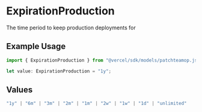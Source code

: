 # ExpirationProduction

The time period to keep production deployments for

## Example Usage

```typescript
import { ExpirationProduction } from "@vercel/sdk/models/patchteamop.js";

let value: ExpirationProduction = "1y";
```

## Values

```typescript
"1y" | "6m" | "3m" | "2m" | "1m" | "2w" | "1w" | "1d" | "unlimited"
```